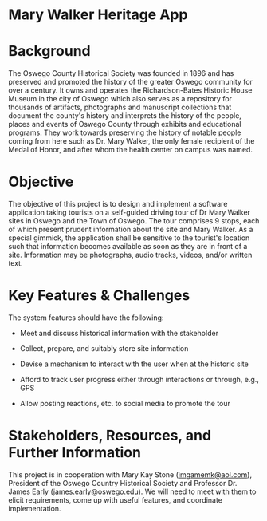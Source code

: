 # Mary Walker Heritage App

Background
==========

The Oswego County Historical Society was founded in 1896 and has preserved and promoted the history of the greater Oswego community for over a century. It owns and operates the Richardson-Bates Historic House Museum in the city of Oswego which also serves as a repository for thousands of artifacts, photographs and manuscript collections that document the county's history and interprets the history of the people, places and events of Oswego County through exhibits and educational programs. They work towards preserving the history of notable people coming from here such as Dr. Mary Walker, the only female recipient of the Medal of Honor, and after whom the health center on campus was named.

Objective
=========

The objective of this project is to design and implement a software application taking tourists on a self-guided driving tour of Dr Mary Walker sites in Oswego and the Town of Oswego. The tour comprises 9 stops, each of which present prudent information about the site and Mary Walker. As a special gimmick, the application shall be sensitive to the tourist's location such that information becomes available as soon as they are in front of a site. Information may be photographs, audio tracks, videos, and/or written text. 

Key Features & Challenges
=========================

The system features should have the following:

-   Meet and discuss historical information with the stakeholder

-   Collect, prepare, and suitably store site information

-   Devise a mechanism to interact with the user when at the historic site

-   Afford to track user progress either through interactions or through, e.g., GPS

-   Allow posting reactions, etc. to social media to promote the tour

Stakeholders, Resources, and Further Information
================================================

This project is in cooperation with Mary Kay Stone (<imgamemk@aol.com>), President of the Oswego Country Historical Society and Professor Dr. James Early (<james.early@oswego.edu>). We will need to meet with them to elicit requirements, come up with useful features, and coordinate implementation.

